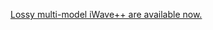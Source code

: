 [Lossy multi-model iWave++ are available now.](https://drive.google.com/drive/folders/1rVPuP4UtzI6tH4qMvcT22bShvN2wQ7FP?usp=sharing)
